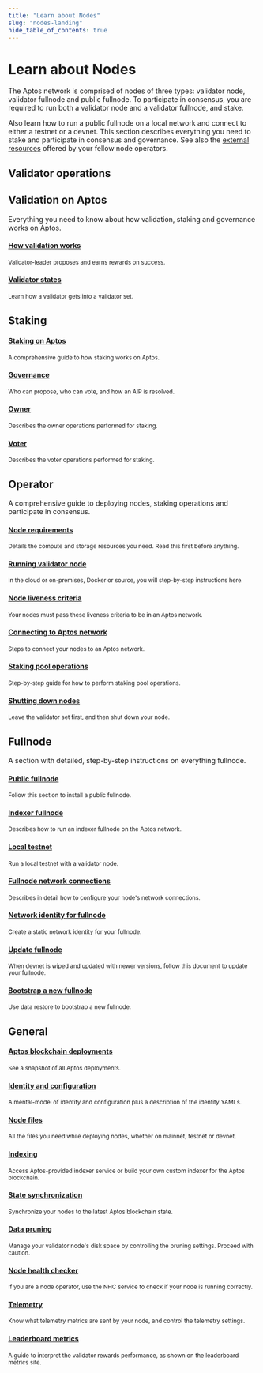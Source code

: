 ```yaml
---
title: "Learn about Nodes"
slug: "nodes-landing"
hide_table_of_contents: true
---
```


# Learn about Nodes

The Aptos network is comprised of nodes of three types: validator node, validator fullnode and public fullnode. To participate in consensus, you are required to run both a validator node and a validator fullnode, and stake.

Also learn how to run a public fullnode on a local network and connect to either a testnet or a devnet. This section describes everything you need to stake and participate in consensus and governance. See also the [external resources](../community/external-resources.md) offered by your fellow node operators.



## Validator operations

<div class="docs-card-container">
  <div class="row row-cols-1 row-cols-md-2a g-4">
    <div class="col">
      <div class="card-no-border card-body h-100 d-flex flex-column align-items-start">
        <div class="card-body">
          <h2 class="card-title">Validation on Aptos</h2>
          <p class="card-text">
            Everything you need to know about how validation, staking and governance works on Aptos.
          </p>
        </div>
        <div class="list-group list-group-flush">
          <a href="/concepts/staking#validation-on-the-aptos-blockchain" class="list-group-item">
            <div class="d-flex w-100 justify-content-between">
              <h4 class="mb-1">How validation works</h4>
            </div>
          </a>
          <small>Validator-leader proposes and earns rewards on success.</small>
          <a href="/concepts/staking#validator-state-and-stake-state" class="list-group-item">
            <div class="d-flex w-100 justify-content-between">
              <h4 class="mb-1">Validator states</h4>
            </div>
          </a>
          <small>Learn how a validator gets into a validator set.</small>
          <div class="card-body">
          <h2 class="card-title">Staking</h2>
          </div>
          <a href="/concepts/staking" class="list-group-item">
            <div class="d-flex w-100 justify-content-between">
              <h4 class="mb-1">Staking on Aptos</h4>
            </div>
          </a>
          <small>A comprehensive guide to how staking works on Aptos.</small>
          <a href="/concepts/governance" class="list-group-item">
            <div class="d-flex w-100 justify-content-between">
              <h4 class="mb-1">Governance</h4>
            </div>
          </a>
          <small>Who can propose, who can vote, and how an AIP is resolved.</small>
          <a href="/nodes/validator-node/owner/index" class="list-group-item">
            <div class="d-flex w-100 justify-content-between">
              <h4 class="mb-1">Owner</h4>
            </div>
          </a>
          <small>Describes the owner operations performed for staking.</small>
          <a href="/nodes/validator-node/owner/index" class="list-group-item">
            <div class="d-flex w-100 justify-content-between">
              <h4 class="mb-1">Voter</h4>
            </div>
          </a>
          <small>Describes the voter operations performed for staking.</small>
        </div>
      </div>
    </div>
    <div class="col">
      <div class="card-no-border card-body h-100 d-flex flex-column">
        <div class="card-body">
          <h2 class="card-title">Operator</h2>
          <p class="card-text">
            A comprehensive guide to deploying nodes, staking operations and participate in consensus.
          </p>
        </div>
        <div class="list-group list-group-flush">
          <a href="/nodes/validator-node/operator/node-requirements" class="list-group-item">
            <div class="d-flex w-100 justify-content-between">
              <h4 class="mb-1">Node requirements</h4>
            </div>
          </a>
          <small>Details the compute and storage resources you need. Read this first before anything.</small>
          <a href="/nodes/validator-node/operator/running-validator-node/running-validator-node" class="list-group-item">
            <div class="d-flex w-100 justify-content-between">
              <h4 class="mb-1">Running validator node</h4>
            </div>
          </a>
          <small>In the cloud or on-premises, Docker or source, you will step-by-step instructions here.</small>
          <a href="/nodes/validator-node/operator/node-liveness-criteria" class="list-group-item">
            <div class="d-flex w-100 justify-content-between">
              <h4 class="mb-1">Node liveness criteria</h4>
            </div>
          </a>
          <small>Your nodes must pass these liveness criteria to be in an Aptos network.</small>
          <a href="/nodes/validator-node/operator/connect-to-aptos-network" class="list-group-item">
            <div class="d-flex w-100 justify-content-between">
              <h4 class="mb-1">Connecting to Aptos network</h4>
            </div>
          </a>
          <small>Steps to connect your nodes to an Aptos network. </small>
          <a href="/nodes/validator-node/operator/staking-pool-operations" class="list-group-item">
            <div class="d-flex w-100 justify-content-between">
              <h4 class="mb-1">Staking pool operations</h4>
            </div>
          </a>
          <small>Step-by-step guide for how to perform staking pool operations. </small>
          <a href="/nodes/validator-node/operator/shutting-down-nodes" class="list-group-item">
            <div class="d-flex w-100 justify-content-between">
              <h4 class="mb-1">Shutting down nodes</h4>
            </div>
          </a>
          <small>Leave the validator set first, and then shut down your node. </small>
        </div>
      </div>
    </div>
    <div class="col">
      <div class="card-no-border card-body h-100 d-flex flex-column">
        <div class="card-body">
          <h2 class="card-title">Fullnode</h2>
          <p class="card-text">
            A section with detailed, step-by-step instructions on everything fullnode. 
          </p>
        </div>
        <div class="list-group list-group-flush">
          <a href="/nodes/full-node/public-fullnode" class="list-group-item">
            <div class="d-flex w-100 justify-content-between">
              <h4 class="mb-1">Public fullnode</h4>
            </div>
          </a>
          <small>Follow this section to install a public fullnode.</small>
          <a href="/nodes/indexer-fullnode" class="list-group-item">
            <div class="d-flex w-100 justify-content-between">
              <h4 class="mb-1">Indexer fullnode</h4>
            </div>
          </a>
          <small>Describes how to run an indexer fullnode on the Aptos network. </small>
          <a href="/nodes/local-testnet/local-testnet-index" class="list-group-item">
            <div class="d-flex w-100 justify-content-between">
              <h4 class="mb-1">Local testnet</h4>
            </div>
          </a>
          <small>Run a local testnet with a validator node.</small>
          <a href="/nodes/full-node/fullnode-network-connections" class="list-group-item">
            <div class="d-flex w-100 justify-content-between">
              <h4 class="mb-1">Fullnode network connections</h4>
            </div>
          </a>
          <small>Describes in detail how to configure your node's network connections.</small>
          <a href="/nodes/full-node/network-identity-fullnode" class="list-group-item">
            <div class="d-flex w-100 justify-content-between">
              <h4 class="mb-1">Network identity for fullnode</h4>
            </div>
          </a>
          <small>Create a static network identity for your fullnode.</small>
          <a href="/nodes/full-node/update-fullnode-with-new-devnet-releases" class="list-group-item">
            <div class="d-flex w-100 justify-content-between">
              <h4 class="mb-1">Update fullnode</h4>
            </div>
          </a>
          <small>When devnet is wiped and updated with newer versions, follow this document to update your fullnode.</small>
          <a href="/nodes/full-node/bootstrap-fullnode" class="list-group-item">
            <div class="d-flex w-100 justify-content-between">
              <h4 class="mb-1">Bootstrap a new fullnode</h4>
            </div>
          </a>
          <small>Use data restore to bootstrap a new fullnode.</small>
        </div>
      </div>
    </div>
  </div>
</div>

## General

<div class="docs-card-container">
  <div class="row row-cols-1 row-cols-md-3a g-4">
    <div class="col">
      <div class="card-no-border card-body h-100 d-flex flex-column">
        <div class="card-body">
        </div>
        <div class="list-group list-group-flush">
          <a href="/nodes/deployments" class="list-group-item">
            <div class="d-flex w-100 justify-content-between">
              <h4 class="mb-1">Aptos blockchain deployments</h4>
            </div>
          </a>
          <small>See a snapshot of all Aptos deployments.</small>
          <a href="/nodes/identity-and-configuration" class="list-group-item">
            <div class="d-flex w-100 justify-content-between">
              <h4 class="mb-1">Identity and configuration</h4>
            </div>
          </a>
          <small>A mental-model of identity and configuration plus a description of the identity YAMLs.</small>
          <a href="/nodes/node-files-all-networks/node-files" class="list-group-item">
            <div class="d-flex w-100 justify-content-between">
              <h4 class="mb-1">Node files</h4>
            </div>
          </a>
          <small>All the files you need while deploying nodes, whether on mainnet, testnet or devnet.</small>
          <a href="/integration/indexing" class="list-group-item">
            <div class="d-flex w-100 justify-content-between">
              <h4 class="mb-1">Indexing</h4>
            </div>
          </a>
          <small>Access Aptos-provided indexer service or build your own custom indexer for the Aptos blockchain.</small>
          <a href="/guides/state-sync" class="list-group-item">
            <div class="d-flex w-100 justify-content-between">
              <h4 class="mb-1">State synchronization</h4>
            </div>
          </a>
          <small>Synchronize your nodes to the latest Aptos blockchain state.</small>
        </div>
      </div>
    </div>
    <div class="col">
      <div class="card-no-border card-body h-100 d-flex flex-column">
        <div class="card-body">
        </div>
        <div class="list-group list-group-flush">
        <a href="/guides/data-pruning" class="list-group-item">
            <div class="d-flex w-100 justify-content-between align-items-start">
              <h4 class="mb-1">Data pruning</h4>
            </div>
          </a>
          <small>Manage your validator node's disk space by controlling the pruning settings. Proceed with caution.</small>
          <a href="/nodes/measure/node-health-checker" class="list-group-item">
            <div class="d-flex w-100 justify-content-between align-items-start">
              <h4 class="mb-1">Node health checker</h4>
            </div>
          </a>
          <small>If you are a node operator, use the NHC service to check if your node is running correctly.</small>
          <a href="/reference/telemetry/" class="list-group-item">
            <div class="d-flex w-100 justify-content-between align-items-start">
              <h4 class="mb-1">Telemetry</h4>
            </div>
          </a>
          <small>Know what telemetry metrics are sent by your node, and control the telemetry settings.</small>
          <a href="/nodes/leaderboard-metrics" class="list-group-item">
            <div class="d-flex w-100 justify-content-between align-items-start">
              <h4 class="mb-1">Leaderboard metrics</h4>
            </div>
          </a>
          <small>A guide to interpret the validator rewards performance, as shown on the leaderboard metrics site.</small>
        </div>
      </div>
    </div>
  </div>
</div>
